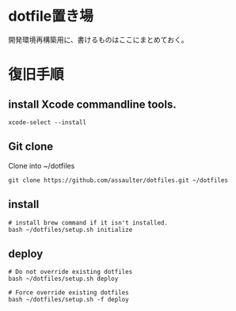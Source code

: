 # dotfile置き場
開発環境再構築用に、書けるものはここにまとめておく。

# 復旧手順
## install Xcode commandline tools.
```
xcode-select --install
```

## Git clone
Clone into ~/dotfiles
```
git clone https://github.com/assaulter/dotfiles.git ~/dotfiles
```

## install
```
# install brew command if it isn't installed.
bash ~/dotfiles/setup.sh initialize
```

## deploy
```
# Do not override existing dotfiles
bash ~/dotfiles/setup.sh deploy

# Force override existing dotfiles
bash ~/dotfiles/setup.sh -f deploy
```
